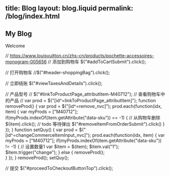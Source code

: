 title:  Blog
layout: blog.liquid
permalink: /blog/index.html
---

## My Blog

Welcome

// https://www.louisvuitton.cn/zhs-cn/products/pochette-accessoires-monogram-005656
// 添加到购物车
$("#addToCartSubmit").click();

// 打开购物车
//$("#header-shoppingBag").click();

// 立即结账
$("#viewTaxesAndDetails").click();

// 产品型号
// $("#linkToProductPage_attributItem-M40712");
// 查看购物车中的产品
// var prod = $("[id^=linkToProductPage_attributItem]");
function removeProd() {
    var prod = $("[id^=remove_nvc]");
    prod.each(function(idx, item) {
        var myProds = ["M40712"];
        if(myProds.indexOf(item.getAttribute("data-sku")) == -1) {
            // 从购物车删除
            $(item).click();
            // todo 等待弹出
            $("#removeItemFromOrderSubmit").click()
        }
    });
}
function setQuy() {
    var prod = $("[id^=changeCommerceItemInput_nvc]");
    prod.each(function(idx, item) {
        var myProds = ["M40712"];
        if(myProds.indexOf(item.getAttribute("data-sku")) != -1) {
            // 设置数量1
            var $item = $(item);
            $item.val("1");
            $item.trigger("change");
        } else {
            removeProd();    
        }
    });
}
removeProd();
setQuy();





// 提交
$("#proceedToCheckoutButtonTop").click();
